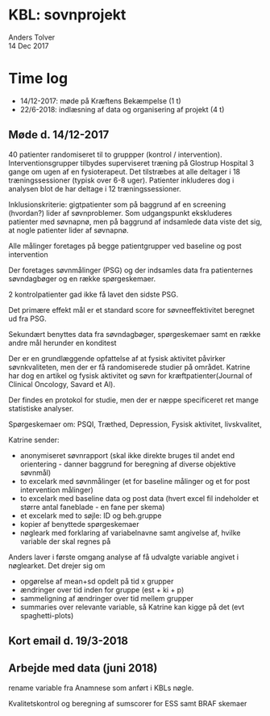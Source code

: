 # KBL: sovnprojekt
Anders Tolver  
14 Dec 2017  



# Time log

* 14/12-2017: møde på Kræftens Bekæmpelse (1 t)
* 22/6-2018: indlæsning af data og organisering af projekt (4 t)

## Møde d. 14/12-2017

40 patienter randomiseret til to gruppper (kontrol / intervention). Interventionsgrupper tilbydes superviseret træning på Glostrup Hospital 3 gange om ugen af en fysioterapeut. Det tilstræbes at alle deltager i 18 træningssessioner (typisk over 6-8 uger). Patienter inkluderes dog i analysen blot de har deltage i 12 træningssessioner.

Inklusionskriterie: gigtpatienter som på baggrund af en screening (hvordan?) lider af søvnproblemer. Som udgangspunkt ekskluderes patienter med søvnapnø, men på baggrund af indsamlede data viste det sig, at nogle patienter lider af søvnapnø.

Alle målinger foretages på begge patientgrupper ved baseline og post intervention 

Der foretages søvnmålinger (PSG) og der indsamles data fra patienternes søvndagbøger og en række spørgeskemaer.

2 kontrolpatienter gad ikke få lavet den sidste PSG. 

Det primære effekt mål er et standard score for søvneeffektivitet beregnet ud fra PSG.

Sekundært benyttes data fra søvndagbøger, spørgeskemaer samt en række andre mål herunder en konditest

Der er en grundlæggende opfattelse af at fysisk aktivitet påvirker søvnkvaliteten, men der er få randomiserede studier på området. Katrine har dog en artikel og fysisk aktivitet og søvn for kræftpatienter(Journal of Clinical Oncology, Savard et Al).

Der findes en protokol for studie, men der er næppe specificeret ret mange statistiske analyser.

Spørgeskemaer om: PSQI, Træthed, Depression, Fysisk aktivitet, livskvalitet, 

Katrine sender:

- anonymiseret søvnrapport (skal ikke direkte bruges til andet end orientering - danner baggrund for beregning af diverse objektive søvnmål)
- to excelark med søvnmålinger (et for baseline målinger og et for post intervention målinger)
- to excelark med baseline data og post data (hvert excel fil indeholder et større antal faneblade - en fane per skema)
- et excelark med to søjle: ID og beh.gruppe
- kopier af benyttede spørgeskemaer
- nøgleark med forklaring af variabelnavne samt angivelse af, hvilke variable der skal regnes på

Anders laver i første omgang analyse af få udvalgte variable angivet i nøglearket. Det drejer sig om

* opgørelse af mean+sd opdelt på tid x grupper
* ændringer over tid inden for gruppe (est + ki + p)
* sammeligning af ændringer over tid mellem grupper
* summaries over relevante variable, så Katrine kan kigge på det (evt spaghetti-plots)

## Kort email d. 19/3-2018

## Arbejde med data (juni 2018)

rename variable fra Anamnese som anført i KBLs nøgle.

Kvalitetskontrol og beregning af sumscorer for ESS samt BRAF skemaer
